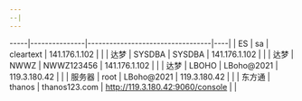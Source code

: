 ```yaml
---
--|
---
```

-----|---------------|----------------------------------|----|
| ES  | sa     | cleartext     | 141.176.1.102                    |    |
| 达梦  | SYSDBA | SYSDBA        | 141.176.1.102                    |    |
| 达梦  | NWWZ   | NWWZ123456    | 141.176.1.102                    |    |
| 达梦  | LBOHO  | LBoho@2021    | 119.3.180.42                     |    |
| 服务器 | root   | LBoho@2021    | 119.3.180.42                     |    |
| 东方通 | thanos | thanos123.com | http://119.3.180.42:9060/console |    |
